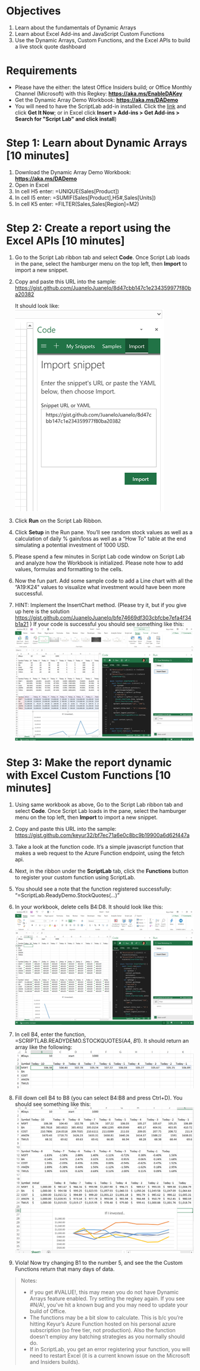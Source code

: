 # Objectives
1.	Learn about the fundamentals of Dynamic Arrays
2.	Learn about Excel Add-ins and JavaScript Custom Functions
3.	Use the Dynamic Arrays, Custom Functions, and the Excel APIs to build a live stock quote dashboard

# Requirements
*	Please have the either:
       the latest Office Insiders build; or Office Monthly Channel (Microsoft) with this Regkey: **https://aka.ms/EnableDAKey**
*	Get the Dynamic Array Demo Workbook: **https://aka.ms/DADemo**
*	You will need to have the ScriptLab add-in installed. Click the [link](https://appsource.microsoft.com/en-us/product/office/WA104380862?src=office&corrid=e44124b9-e34d-4066-91e8-b6a47f385837&omexanonuid=195b3715-8256-4d6a-9650-b63032b39a0b&referralurl=) and click **Get It Now**; or in Excel click **Insert > Add-ins > Get Add-ins > Search for "Script Lab" and click install**)

# Step 1: Learn about Dynamic Arrays [10 minutes]
1.	Download the Dynamic Array Demo Workbook: **https://aka.ms/DADemo**
2.	Open in Excel
1.	In cell H5 enter: =UNIQUE(Sales[Product])
2.	In cell I5 enter: =SUMIF(Sales[Product],H5#,Sales[Units])
3.	In cell K5 enter: =FILTER(Sales,Sales[Region]=M2)

# Step 2: Create a report using the Excel APIs [10 minutes]
1.	Go to the Script Lab ribbon tab and select **Code**. Once Script Lab loads in the pane, select the hamburger menu on the top left, then **Import** to import a new snippet. 
2.	Copy and paste this URL into the sample: https://gist.github.com/JuaneloJuanelo/8d47cbb147c1e234359977f80ba20382 
       
       It should look like: ![Snippet](Images/importSnippet.PNG)

3.	Click **Run** on the Script Lab Ribbon.
4.	Click **Setup** in the Run pane. You’ll see random stock values as well as a calculation of daily % gain/loss as well as a “How To" table at the end simulating a potential investment of 1000 USD. 
5.	Please spend a few minutes in Script Lab code window on Script Lab and analyze how the Workbook is initialized. Please note how to add values, formulas and formatting to the cells.
6.	Now the fun part. Add some sample code to add a Line chart with all the “A19:K24" values to visualize what investment would have been more successful. 
7.	HINT: Implement the InsertChart method.  (Please try it, but if you give up here is the solution https://gist.github.com/JuaneloJuanelo/bfe74669df303cbfcbe7efa4f34b1a21 )
If your code is successful you should see something like this:
![Insert Chart](Images/insertchart.png)

# Step 3: Make the report dynamic with Excel Custom Functions [10 minutes]
1.	Using same workbook as above, Go to the Script Lab ribbon tab and select **Code**. Once Script Lab loads in the pane, select the hamburger menu on the top left, then **Import** to import a new snippet.
2.	Copy and paste this URL into the sample: https://gist.github.com/keyur32/bf7ec71a6e0c8bc9b19900a6d62f447a 
3.	Take a look at the function code. It’s a simple javascript function that makes a web request to the Azure Function endpoint, using the fetch api.
4.	Next, in the ribbon under the **ScriptLab** tab, click the **Functions** button to register your custom function using ScriptLab.
5.	You should see a note that the function registered successfully:
“=ScriptLab.ReadyDemo.StockQuotes(...)”
6.	In your workbook, delete cells B4:D8. It should look like this:  ![Delete Cells](Images/deleteCells.PNG)
7.	In cell B4, enter the function, =SCRIPTLAB.READYDEMO.STOCKQUOTES(A4, $B$1).  It should return an array like the following: ![Function](Images/function1.png)

8.	Fill down cell B4 to B8  (you can select B4:B8 and press Ctrl+D). You should see something like this: ![Final](Images/final.png)
9.	Viola!  Now try changing B1 to the number 5, and see the the Custom Functions return that many days of data.


> Notes: 
> -	if you get #VALUE!, this may mean you do not have Dynamic Arrays feature enabled. Try setting the regkey again.  If you see #N/A!, you’ve hit a known bug and you may need to update your build of Office.
> -	The functions may be a bit slow to calculate. This is b/c you’re hitting Keyur’s Azure Function hosted on his personal azure subscription (so free tier, not production).  Also the function doesn’t employ any batching strategies as you normally should do. 
> -    If in ScriptLab, you get an error registering your function, you will need to restart Excel (it is a current known issue on the Microsoft and Insiders builds).

